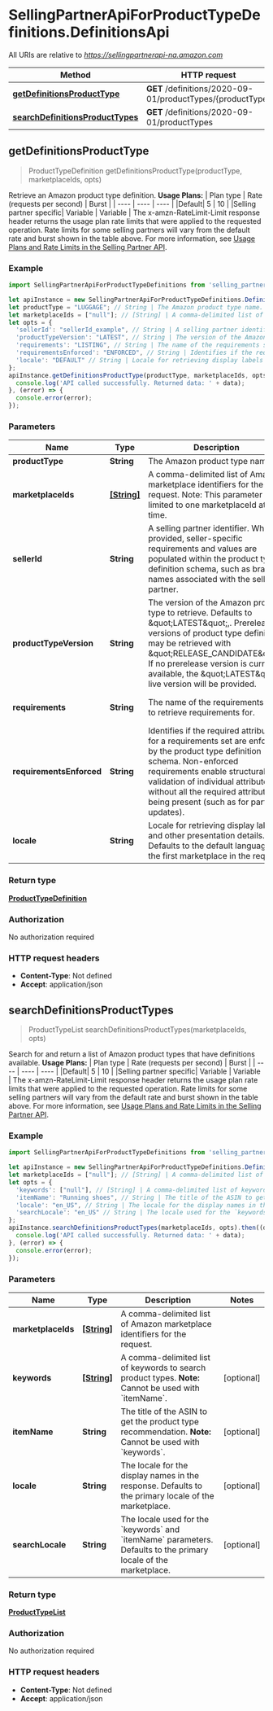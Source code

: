 # SellingPartnerApiForProductTypeDefinitions.DefinitionsApi

All URIs are relative to *https://sellingpartnerapi-na.amazon.com*

Method | HTTP request | Description
------------- | ------------- | -------------
[**getDefinitionsProductType**](DefinitionsApi.md#getDefinitionsProductType) | **GET** /definitions/2020-09-01/productTypes/{productType} | 
[**searchDefinitionsProductTypes**](DefinitionsApi.md#searchDefinitionsProductTypes) | **GET** /definitions/2020-09-01/productTypes | 



## getDefinitionsProductType

> ProductTypeDefinition getDefinitionsProductType(productType, marketplaceIds, opts)



Retrieve an Amazon product type definition.  **Usage Plans:**  | Plan type | Rate (requests per second) | Burst | | ---- | ---- | ---- | |Default| 5 | 10 | |Selling partner specific| Variable | Variable |  The x-amzn-RateLimit-Limit response header returns the usage plan rate limits that were applied to the requested operation. Rate limits for some selling partners will vary from the default rate and burst shown in the table above. For more information, see [Usage Plans and Rate Limits in the Selling Partner API](doc:usage-plans-and-rate-limits-in-the-sp-api).

### Example

```javascript
import SellingPartnerApiForProductTypeDefinitions from 'selling_partner_api_for_product_type_definitions';

let apiInstance = new SellingPartnerApiForProductTypeDefinitions.DefinitionsApi();
let productType = "LUGGAGE"; // String | The Amazon product type name.
let marketplaceIds = ["null"]; // [String] | A comma-delimited list of Amazon marketplace identifiers for the request. Note: This parameter is limited to one marketplaceId at this time.
let opts = {
  'sellerId': "sellerId_example", // String | A selling partner identifier. When provided, seller-specific requirements and values are populated within the product type definition schema, such as brand names associated with the selling partner.
  'productTypeVersion': "LATEST", // String | The version of the Amazon product type to retrieve. Defaults to \"LATEST\",. Prerelease versions of product type definitions may be retrieved with \"RELEASE_CANDIDATE\". If no prerelease version is currently available, the \"LATEST\" live version will be provided.
  'requirements': "LISTING", // String | The name of the requirements set to retrieve requirements for.
  'requirementsEnforced': "ENFORCED", // String | Identifies if the required attributes for a requirements set are enforced by the product type definition schema. Non-enforced requirements enable structural validation of individual attributes without all the required attributes being present (such as for partial updates).
  'locale': "DEFAULT" // String | Locale for retrieving display labels and other presentation details. Defaults to the default language of the first marketplace in the request.
};
apiInstance.getDefinitionsProductType(productType, marketplaceIds, opts).then((data) => {
  console.log('API called successfully. Returned data: ' + data);
}, (error) => {
  console.error(error);
});

```

### Parameters


Name | Type | Description  | Notes
------------- | ------------- | ------------- | -------------
 **productType** | **String**| The Amazon product type name. | 
 **marketplaceIds** | [**[String]**](String.md)| A comma-delimited list of Amazon marketplace identifiers for the request. Note: This parameter is limited to one marketplaceId at this time. | 
 **sellerId** | **String**| A selling partner identifier. When provided, seller-specific requirements and values are populated within the product type definition schema, such as brand names associated with the selling partner. | [optional] 
 **productTypeVersion** | **String**| The version of the Amazon product type to retrieve. Defaults to \&quot;LATEST\&quot;,. Prerelease versions of product type definitions may be retrieved with \&quot;RELEASE_CANDIDATE\&quot;. If no prerelease version is currently available, the \&quot;LATEST\&quot; live version will be provided. | [optional] [default to &#39;LATEST&#39;]
 **requirements** | **String**| The name of the requirements set to retrieve requirements for. | [optional] [default to &#39;LISTING&#39;]
 **requirementsEnforced** | **String**| Identifies if the required attributes for a requirements set are enforced by the product type definition schema. Non-enforced requirements enable structural validation of individual attributes without all the required attributes being present (such as for partial updates). | [optional] [default to &#39;ENFORCED&#39;]
 **locale** | **String**| Locale for retrieving display labels and other presentation details. Defaults to the default language of the first marketplace in the request. | [optional] [default to &#39;DEFAULT&#39;]

### Return type

[**ProductTypeDefinition**](ProductTypeDefinition.md)

### Authorization

No authorization required

### HTTP request headers

- **Content-Type**: Not defined
- **Accept**: application/json


## searchDefinitionsProductTypes

> ProductTypeList searchDefinitionsProductTypes(marketplaceIds, opts)



Search for and return a list of Amazon product types that have definitions available.  **Usage Plans:**  | Plan type | Rate (requests per second) | Burst | | ---- | ---- | ---- | |Default| 5 | 10 | |Selling partner specific| Variable | Variable |  The x-amzn-RateLimit-Limit response header returns the usage plan rate limits that were applied to the requested operation. Rate limits for some selling partners will vary from the default rate and burst shown in the table above. For more information, see [Usage Plans and Rate Limits in the Selling Partner API](doc:usage-plans-and-rate-limits-in-the-sp-api).

### Example

```javascript
import SellingPartnerApiForProductTypeDefinitions from 'selling_partner_api_for_product_type_definitions';

let apiInstance = new SellingPartnerApiForProductTypeDefinitions.DefinitionsApi();
let marketplaceIds = ["null"]; // [String] | A comma-delimited list of Amazon marketplace identifiers for the request.
let opts = {
  'keywords': ["null"], // [String] | A comma-delimited list of keywords to search product types. **Note:** Cannot be used with `itemName`.
  'itemName': "Running shoes", // String | The title of the ASIN to get the product type recommendation. **Note:** Cannot be used with `keywords`.
  'locale': "en_US", // String | The locale for the display names in the response. Defaults to the primary locale of the marketplace.
  'searchLocale': "en_US" // String | The locale used for the `keywords` and `itemName` parameters. Defaults to the primary locale of the marketplace.
};
apiInstance.searchDefinitionsProductTypes(marketplaceIds, opts).then((data) => {
  console.log('API called successfully. Returned data: ' + data);
}, (error) => {
  console.error(error);
});

```

### Parameters


Name | Type | Description  | Notes
------------- | ------------- | ------------- | -------------
 **marketplaceIds** | [**[String]**](String.md)| A comma-delimited list of Amazon marketplace identifiers for the request. | 
 **keywords** | [**[String]**](String.md)| A comma-delimited list of keywords to search product types. **Note:** Cannot be used with &#x60;itemName&#x60;. | [optional] 
 **itemName** | **String**| The title of the ASIN to get the product type recommendation. **Note:** Cannot be used with &#x60;keywords&#x60;. | [optional] 
 **locale** | **String**| The locale for the display names in the response. Defaults to the primary locale of the marketplace. | [optional] 
 **searchLocale** | **String**| The locale used for the &#x60;keywords&#x60; and &#x60;itemName&#x60; parameters. Defaults to the primary locale of the marketplace. | [optional] 

### Return type

[**ProductTypeList**](ProductTypeList.md)

### Authorization

No authorization required

### HTTP request headers

- **Content-Type**: Not defined
- **Accept**: application/json

